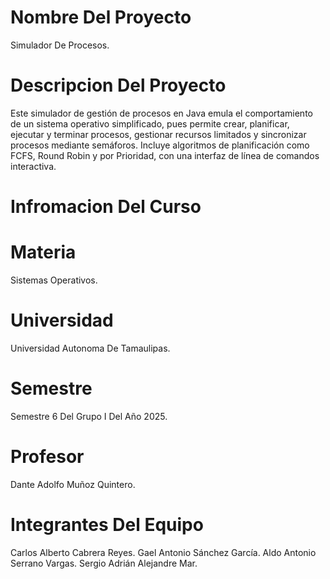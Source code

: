 # Nombre Del Proyecto
Simulador De Procesos.

# Descripcion Del Proyecto
Este simulador de gestión de procesos en Java emula el comportamiento de un sistema operativo simplificado, pues permite crear, planificar, ejecutar y terminar procesos, gestionar recursos limitados y sincronizar procesos mediante semáforos. Incluye algoritmos de planificación como FCFS, Round Robin y por Prioridad, con una interfaz de línea de comandos interactiva.

# Infromacion Del Curso

# Materia
Sistemas Operativos.

# Universidad
Universidad Autonoma De Tamaulipas.

# Semestre
Semestre 6 Del Grupo I Del Año 2025.

# Profesor
Dante Adolfo Muñoz Quintero.

# Integrantes Del Equipo
Carlos Alberto Cabrera Reyes.
Gael Antonio Sánchez García.
Aldo Antonio Serrano Vargas.
Sergio Adrián Alejandre Mar.
